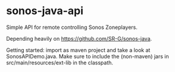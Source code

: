 # sonos-java-api
Simple API for remote controlling Sonos Zoneplayers.

Depending heavily on https://github.com/SR-G/sonos-java.

Getting started: import as maven project and take a look at SonosAPIDemo.java.
Make sure to include the (non-maven) jars in src/main/resources/ext-lib in the classpath.
